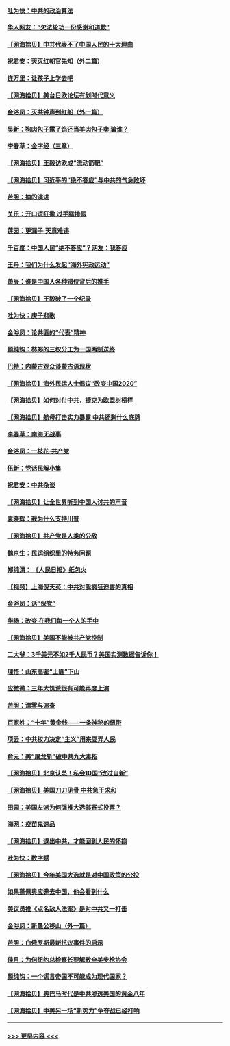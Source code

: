 #### [吐为快：中共的政治算法](../pages/nsc993/n12390506.md?t=09100351) 
#### [华人网友：“欠法轮功一份感谢和道歉”](../pages/nsc993/n12390098.md?t=09100351) 
#### [【网海拾贝】中共代表不了中国人民的十大理由](../pages/nsc993/n12388155.md?t=09100351) 
#### [祝君安：天灭红朝官先知（外二篇）](../pages/nsc993/n12387957.md?t=09100351) 
#### [连万里：让孩子上学去吧](../pages/nsc993/n12385309.md?t=09100351) 
#### [【网海拾贝】美台日欧论坛有划时代意义](../pages/nsc993/n12385232.md?t=09100351) 
#### [金浴凤：灭共钟声到红船（外一篇）](../pages/nsc993/n12385154.md?t=09100351) 
#### [吴新：狗肉包子露了馅还当羊肉包子卖 骗谁？](../pages/nsc993/n12385133.md?t=09100351) 
#### [李春草：金字经（三章）](../pages/nsc993/n12383691.md?t=09100351) 
#### [【网海拾贝】王毅访欧成“流动箭靶”](../pages/nsc993/n12383338.md?t=09100351) 
#### [【网海拾贝】习近平的“绝不答应”与中共的气急败坏](../pages/nsc993/n12382819.md?t=09100351) 
#### [苦胆：摘的演进](../pages/nsc993/n12382619.md?t=09100351) 
#### [关乐：开口谎狂撒 过手猛掺假](../pages/nsc993/n12382604.md?t=09100351) 
#### [莲园：更漏子‧天意难违](../pages/nsc993/n12382598.md?t=09100351) 
#### [千百度：中国人民“绝不答应”？网友：我答应](../pages/nsc993/n12382024.md?t=09100351) 
#### [王丹：我们为什么发起“海外宪政运动”](../pages/nsc993/n12380286.md?t=09100351) 
#### [萧辰：谁是中国人各种错位背后的推手](../pages/nsc993/n12379800.md?t=09100351) 
#### [【网海拾贝】王毅破了一个纪录](../pages/nsc993/n12379251.md?t=09100351) 
#### [吐为快：庚子悲歌](../pages/nsc993/n12378821.md?t=09100351) 
#### [金浴凤：论共匪的“代表”精神](../pages/nsc993/n12377546.md?t=09100351) 
#### [颜纯钩：林郑的三权分工为一国两制送终](../pages/nsc993/n12377306.md?t=09100351) 
#### [巴特：内蒙古观众谈蒙古语现状](../pages/nsc993/n12376923.md?t=09100351) 
#### [【网海拾贝】海外民运人士倡议“改变中国2020”](../pages/nsc993/n12376682.md?t=09100351) 
#### [【网海拾贝】如何对付中共，捷克为欧盟树榜样](../pages/nsc993/n12374209.md?t=09100351) 
#### [【网海拾贝】航母打击实力暴露 中共还剩什么底牌](../pages/nsc993/n12371825.md?t=09100351) 
#### [李春草：南海无战事](../pages/nsc993/n12371159.md?t=09100351) 
#### [金浴凤：一枝花·共产党](../pages/nsc993/n12368757.md?t=09100351) 
#### [伍新：党话民解小集](../pages/nsc993/n12366907.md?t=09100351) 
#### [祝君安：中共杂谈](../pages/nsc993/n12366076.md?t=09100351) 
#### [【网海拾贝】让全世界听到中国人讨共的声音](../pages/nsc993/n12365569.md?t=09100351) 
#### [袁晓辉：我为什么支持川普](../pages/nsc993/n12362670.md?t=09100351) 
#### [【网海拾贝】共产党是人类的公敌](../pages/nsc993/n12363182.md?t=09100351) 
#### [魏京生：民运组织里的特务问题](../pages/nsc993/n12363010.md?t=09100351) 
#### [郑纯清： 《人民日报》纸包火](../pages/nsc993/n12362706.md?t=09100351) 
#### [【视频】上海倪天英：中共对我疯狂迫害的真相](../pages/nsc993/n12356341.md?t=09100351) 
#### [金浴凤：话“保党”](../pages/nsc993/n12361867.md?t=09100351) 
#### [华旸：改变 在我们每一个人的手中](../pages/nsc993/n12361774.md?t=09100351) 
#### [【网海拾贝】美国不能被共产党控制](../pages/nsc993/n12360271.md?t=09100351) 
#### [二大爷：3千美元不如2千人民币？美国实测数据告诉你！](../pages/nsc993/n12358563.md?t=09100351) 
#### [理悟：山东高密“土匪”下山](../pages/nsc993/n12358535.md?t=09100351) 
#### [应微微：三年大饥荒很有可能再度上演](../pages/nsc993/n12358523.md?t=09100351) 
#### [苦胆：清零与追查](../pages/nsc993/n12358501.md?t=09100351) 
#### [百家姓：“十年”黄金线——一条神秘的纽带](../pages/nsc993/n12358319.md?t=09100351) 
#### [项云：中共权力决定“主义”用来耍弄人民](../pages/nsc993/n12358172.md?t=09100351) 
#### [俞元：美“屠龙斩”破中共九大毒招](../pages/nsc993/n12357822.md?t=09100351) 
#### [【网海拾贝】北京认怂！私会10国“改过自新”](../pages/nsc993/n12357784.md?t=09100351) 
#### [【网海拾贝】美国刀刀见骨 中共急于求和](../pages/nsc993/n12355511.md?t=09100351) 
#### [田园：美国左派为何强推大选邮寄式投票？](../pages/nsc993/n12352963.md?t=09100351) 
#### [海网：疫苗鬼速品](../pages/nsc993/n12354438.md?t=09100351) 
#### [【网海拾贝】退出中共，才能回到人民的怀抱](../pages/nsc993/n12352634.md?t=09100351) 
#### [吐为快：数字赋](../pages/nsc993/n12352317.md?t=09100351) 
#### [【网海拾贝】今年美国大选就是对中国政策的公投](../pages/nsc993/n12350973.md?t=09100351) 
#### [如果蓬佩奥应邀去中国，他会看到什么](../pages/nsc993/n12350945.md?t=09100351) 
#### [美议员推《点名敌人法案》是对中共又一打击](../pages/nsc993/n12350765.md?t=09100351) 
#### [金浴凤：新愚公移山（外一篇）](../pages/nsc993/n12350253.md?t=09100351) 
#### [苦胆：白俄罗斯最新抗议事件的启示](../pages/nsc993/n12349989.md?t=09100351) 
#### [佳月：为何纽约总检察长要解散全美步枪协会](../pages/nsc993/n12349939.md?t=09100351) 
#### [颜纯钩：一个谎言帝国不可能成为现代国家？](../pages/nsc993/n12349898.md?t=09100351) 
#### [【网海拾贝】奥巴马时代是中共渗透美国的黄金八年](../pages/nsc993/n12349284.md?t=09100351) 
#### [【网海拾贝】中美另一场“新势力”争夺战已经打响](../pages/nsc993/n12346998.md?t=09100351) 

----
#### [ >>> 更早内容 <<< ](../indexes/nsc993-earlier.md)
